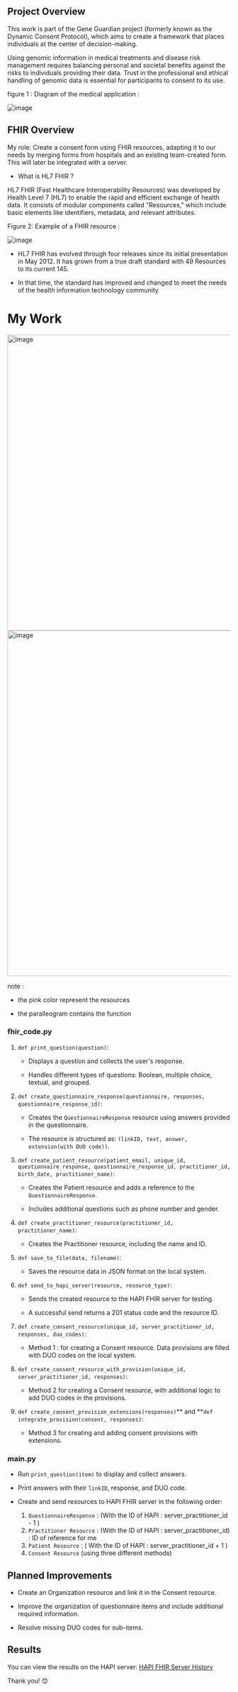 
## Project Overview

This work is part of the Gene Guardian project (formerly known as the Dynamic Consent Protocol), which aims to create a framework that places individuals at the center of decision-making.

Using genomic information in medical treatments and disease risk management requires balancing personal and societal benefits against the risks to individuals providing their data. Trust in the professional and ethical handling of genomic data is essential for participants to consent to its use.

figure 1 : Diagram of the medical application : 

![image](https://github.com/user-attachments/assets/4da8674e-5d39-4aa0-b89d-244d0da2569c)


## FHIR Overview

My role: Create a consent form using FHIR resources, adapting it to our needs by merging forms from hospitals and an existing team-created form. This will later be integrated with a server.

- What is HL7 FHIR ?
  
HL7 FHIR (Fast Healthcare Interoperability Resources) was developed by Health Level 7 (HL7) to enable the rapid and efficient exchange of health data. It consists of modular components called "Resources," which include basic elements like identifiers, metadata, and relevant attributes.

Figure 2: Example of a FHIR resource :


![image](https://github.com/user-attachments/assets/e6864e9c-c89f-4ff7-a294-8ea47dcfdd48)



- HL7 FHIR has evolved through four releases since its initial presentation in
May 2012. It has grown from a true draft standard with 49 Resources to its
current 145.

- In that time, the standard has improved and changed to meet the needs of
the health information technology community


# My Work 

 




<img width="667" alt="image" src="https://github.com/user-attachments/assets/b6fd16d2-04cc-43cc-8796-c2d7ac1e97f0">










<img width="779" alt="image" src="https://github.com/user-attachments/assets/ddc9a47c-935e-4a7d-8f9f-fd0a7014dc22">








note : 

- the pink color represent the resources
  
- the paralleogram contains the function 



### fhir_code.py

1. `def print_question(question)`:

   - Displays a question and collects the user's response.
     
   - Handles different types of questions: Boolean, multiple choice, textual, and grouped.

2. `def create_questionnaire_response(questionnaire, responses, questionnaire_response_id)`:
   
   - Creates the `QuestionnaireResponse` resource using answers provided in the questionnaire.
     
   - The resource is structured as: `(linkID, text, answer, extension(with DUO code))`.

3. `def create_patient_resource(patient_email, unique_id, questionnaire_response, questionnaire_response_id, practitioner_id, birth_date, practitioner_name)`:
   
   - Creates the Patient resource and adds a reference to the `QuestionnaireResponse`.
     
   - Includes additional questions such as phone number and gender.

4. `def create_practitioner_resource(practitioner_id, practitioner_name)`:
   
   - Creates the Practitioner resource, including the name and ID.

5. `def save_to_file(data, filename)`:
   
   - Saves the resource data in JSON format on the local system.

6. `def send_to_hapi_server(resource, resource_type)`:
   
   - Sends the created resource to the HAPI FHIR server for testing.
     
   - A successful send returns a 201 status code and the resource ID.
     

7. `def create_consent_resource(unique_id, server_practitioner_id, responses, duo_codes)`:
   
   - Method 1 :  for creating a Consent resource. Data provisions are filled with DUO codes on the local system.

8. `def create_consent_resource_with_provision(unique_id, server_practitioner_id, responses)`:
    
   - Method 2 for creating a Consent resource, with additional logic to add DUO codes in the provisions.

9. `def create_consent_provision_extensions(responses)`** and **`def integrate_provision(consent, responses)`:
   - Method 3 for creating and adding consent provisions with extensions.



### main.py

- Run `print_question(item)` to display and collect answers.
  
- Print answers with their `linkID`, response, and DUO code.
  
- Create and send resources to HAPI FHIR server in the following order:
  
  1. `QuestionnaireResponse` :  (With the ID of HAPI  : server_practitioner_id - 1 )
  2. `Practitioner Resource` : (With the ID of HAPI  : server_practitioner_id) : ID of reference for me
  3. `Patient Resource` :  ( With the ID of HAPI  : server_practitioner_id + 1 )
  4. `Consent Resource` (using three different methods)




## Planned Improvements

- Create an Organization resource and link it in the Consent resource.
  
- Improve the organization of questionnaire items and include additional required information.
  
- Resolve missing DUO codes for sub-items.



## Results

You can view the results on the HAPI server: [HAPI FHIR Server History](https://hapi.fhir.org/history-server?serverId=home_r4&pretty=false&_summary=&limit=&since=)




Thank you! 😊










